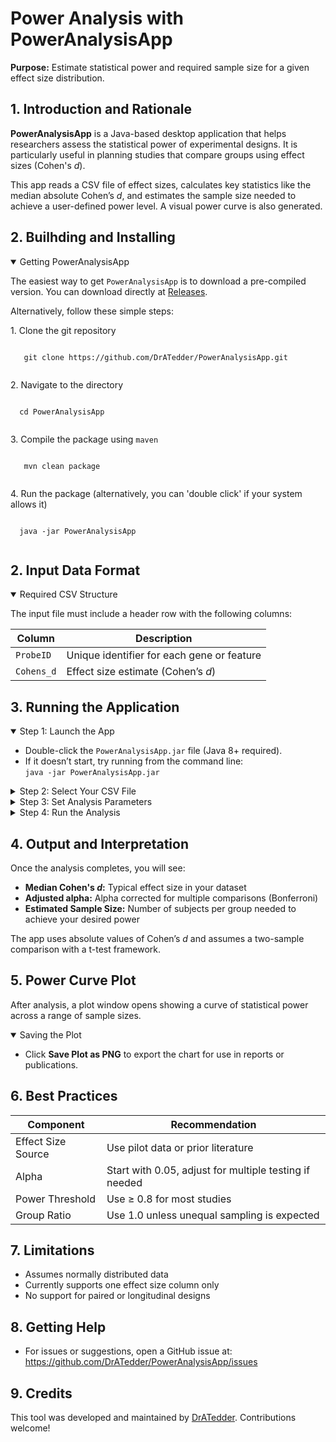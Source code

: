 <h1>Power Analysis with PowerAnalysisApp</h1>

<div class="callout">
  <strong>Purpose:</strong> Estimate statistical power and required sample size for a given effect size distribution.
</div>

<h2>1. Introduction and Rationale</h2>
<p>
<strong>PowerAnalysisApp</strong> is a Java-based desktop application that helps researchers assess the statistical power of experimental designs. It is particularly useful in planning studies that compare groups using effect sizes (Cohen's <em>d</em>).
</p>
<p>
This app reads a CSV file of effect sizes, calculates key statistics like the median absolute Cohen’s <em>d</em>, and estimates the sample size needed to achieve a user-defined power level. A visual power curve is also generated.
</p>

<h2>2. Builhding and Installing</h2>
<details open>
  <summary>Getting PowerAnalysisApp</summary>
  <p>The easiest way to get <code>PowerAnalysisApp</code> is to download a pre-compiled version. You can download directly at <a href="https://github.com/DrATedder/PowerAnalysisApp/releases/tag/v0.1.1" target="_blank">Releases</a>.</p>
  
   <p>Alternatively, follow these simple steps:</p>
  <p>1. Clone the git repository</p>
  <pre><code>
   git clone https://github.com/DrATedder/PowerAnalysisApp.git
  </code></pre>
  <p>
   2. Navigate to the directory
  </p>
  <pre><code>
  cd PowerAnalysisApp
  </code></pre>
  <p>
   3. Compile the package using <code>maven</code>
  </p>
  <pre><code>
   mvn clean package
  </code></pre>
  <p>
   4. Run the package (alternatively, you can 'double click' if your system allows it)
  </p>
  <pre><code>
  java -jar PowerAnalysisApp
 </code></pre>
</details>  

<h2>2. Input Data Format</h2>
<details open>
  <summary>Required CSV Structure</summary>
  <p>The input file must include a header row with the following columns:</p>
  <table>
    <thead>
      <tr><th>Column</th><th>Description</th></tr>
    </thead>
    <tbody>
      <tr><td><code>ProbeID</code></td><td>Unique identifier for each gene or feature</td></tr>
      <tr><td><code>Cohens_d</code></td><td>Effect size estimate (Cohen’s <em>d</em>)</td></tr>
    </tbody>
  </table>
</details>

<h2>3. Running the Application</h2>
<details open>
  <summary>Step 1: Launch the App</summary>
  <ul>
    <li>Double-click the <code>PowerAnalysisApp.jar</code> file (Java 8+ required).</li>
    <li>If it doesn’t start, try running from the command line:<br>
      <code>java -jar PowerAnalysisApp.jar</code></li>
  </ul>
</details>

<details>
  <summary>Step 2: Select Your CSV File</summary>
  <p>Click the <strong>Select CSV File</strong> button and choose your input file.</p>
</details>

<details>
  <summary>Step 3: Set Analysis Parameters</summary>
  <ul>
    <li><strong>Significance Level (alpha):</strong> e.g. 0.05</li>
    <li><strong>Desired Power:</strong> e.g. 0.8 (80%)</li>
    <li><strong>Group Ratio:</strong> e.g. 1.0 for equal-sized groups</li>
  </ul>
</details>

<details>
  <summary>Step 4: Run the Analysis</summary>
  <p>Click <strong>Run Analysis</strong> to perform the power calculation.</p>
</details>

<h2>4. Output and Interpretation</h2>
<p>Once the analysis completes, you will see:</p>
<ul>
  <li><strong>Median Cohen's <em>d</em>:</strong> Typical effect size in your dataset</li>
  <li><strong>Adjusted alpha:</strong> Alpha corrected for multiple comparisons (Bonferroni)</li>
  <li><strong>Estimated Sample Size:</strong> Number of subjects per group needed to achieve your desired power</li>
</ul>

<div class="highlight">
  The app uses absolute values of Cohen’s <em>d</em> and assumes a two-sample comparison with a t-test framework.
</div>

<h2>5. Power Curve Plot</h2>
<p>
After analysis, a plot window opens showing a curve of statistical power across a range of sample sizes.
</p>

<details open>
  <summary>Saving the Plot</summary>
  <ul>
    <li>Click <strong>Save Plot as PNG</strong> to export the chart for use in reports or publications.</li>
  </ul>
</details>

<h2>6. Best Practices</h2>
<table>
  <thead>
    <tr><th>Component</th><th>Recommendation</th></tr>
  </thead>
  <tbody>
    <tr><td>Effect Size Source</td><td>Use pilot data or prior literature</td></tr>
    <tr><td>Alpha</td><td>Start with 0.05, adjust for multiple testing if needed</td></tr>
    <tr><td>Power Threshold</td><td>Use ≥ 0.8 for most studies</td></tr>
    <tr><td>Group Ratio</td><td>Use 1.0 unless unequal sampling is expected</td></tr>
  </tbody>
</table>

<h2>7. Limitations</h2>
<ul>
  <li>Assumes normally distributed data</li>
  <li>Currently supports one effect size column only</li>
  <li>No support for paired or longitudinal designs</li>
</ul>

<h2>8. Getting Help</h2>
<ul>
  <li>For issues or suggestions, open a GitHub issue at:<br>
    <a href="https://github.com/DrATedder/PowerAnalysisApp/issues" target="_blank">
      https://github.com/DrATedder/PowerAnalysisApp/issues</a></li>
</ul>

<h2>9. Credits</h2>
<p>
This tool was developed and maintained by <a href="https://github.com/DrATedder" target="_blank">DrATedder</a>. Contributions welcome!
</p>

</body>
</html>
